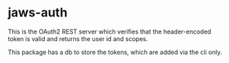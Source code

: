 # jaws-auth

This is the OAuth2 REST server which verifies that the header-encoded token is valid and returns the user id and scopes.

This package has a db to store the tokens, which are added via the cli only.
